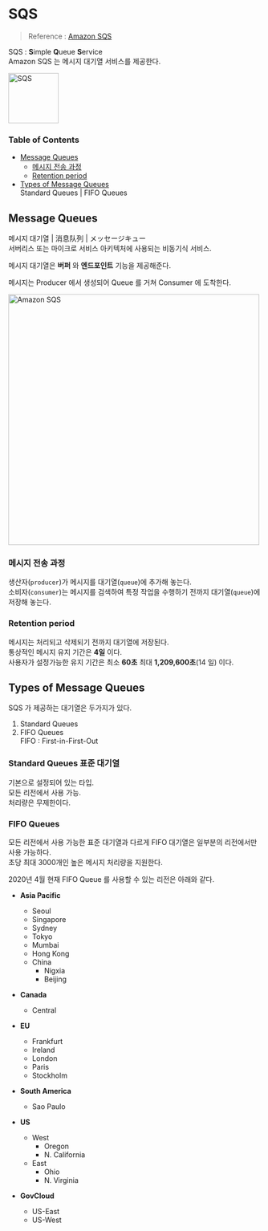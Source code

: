 # SQS
> Reference : [Amazon SQS](https://aws.amazon.com/sqs/)

SQS : **S**imple **Q**ueue **S**ervice  
Amazon SQS 는 메시지 대기열 서비스를 제공한다.  

<img width="100" alt="SQS" src="https://user-images.githubusercontent.com/48475824/80058716-0036bd80-8565-11ea-8c3d-ace13e577e11.png"> 


### Table of Contents

- [Message Queues](#message-queues)
  - [메시지 전송 과정](#메시지-전송-과정)
  - [Retention period](#retention-period)
- [Types of Message Queues](#types-of-message-queues)  
  Standard Queues | FIFO Queues

## Message Queues  

메시지 대기열 | 消息队列 | メッセージキュー  
서버리스 또는 마이크로 서비스 아키텍처에 사용되는 비동기식 서비스.  

메시지 대기열은 **버퍼** 와 **엔드포인트** 기능을 제공해준다.

메시지는 Producer 에서 생성되어 Queue 를 거쳐 Consumer 에 도착한다.  

<img width="500" alt="Amazon SQS" src="https://user-images.githubusercontent.com/48475824/80306627-66d70800-87ff-11ea-8687-887a46fca143.png">  

### 메시지 전송 과정
생산자(```producer```)가 메시지를 대기열(```queue```)에 추가해 놓는다.  
소비자(```consumer```)는 메시지를 검색하여 특정 작업을 수행하기 전까지 대기열(```queue```)에 저장해 놓는다.  

### Retention period

메시지는 처리되고 삭제되기 전까지 대기열에 저장된다.  
통상적인 메시지 유지 기간은 **4일** 이다.  
사용자가 설정가능한 유지 기간은 최소 **60초** 최대 **1,209,600초**(14 일) 이다.  

## Types of Message Queues

SQS 가 제공하는 대기열은 두가지가 있다.

1. Standard Queues
1. FIFO Queues  
  FIFO : First-in-First-Out  


### Standard Queues 표준 대기열  
  기본으로 설정되어 있는 타입.  
  모든 리전에서 사용 가능.  
  처리량은 무제한이다.

### FIFO Queues  
  모든 리전에서 사용 가능한 표준 대기열과 다르게 FIFO 대기열은 일부분의 리전에서만 사용 가능하다.  
  초당 최대 3000개인 높은 메시지 처리량을 지원한다.

  2020년 4월 현재 FIFO Queue 를 사용할 수 있는 리전은 아래와 같다.  

  * **Asia Pacific**
    * Seoul
    * Singapore
    * Sydney
    * Tokyo
    * Mumbai  
    * Hong Kong  
    * China
      * Nigxia
      * Beijing

  * **Canada**
    * Central

  * **EU**
    * Frankfurt
    * Ireland  
    * London
    * Paris 
    * Stockholm

  * **South America**
    * Sao Paulo

  * **US** 
    * West
      * Oregon
      * N. California
    * East
      * Ohio
      * N. Virginia

  * **GovCloud**
    * US-East
    * US-West 
